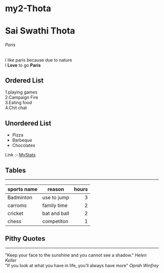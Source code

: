 # my2-Thota
# Sai Swathi Thota
###### Paris
I like paris because due to nature <br>
I **Love** to go **Paris**
## Ordered List
1.playing games<br>
2.Campaign Fire<br>
3.Eating food<br>
4.Chit chat<br>

## Unordered List
* Pizza
* Barbeque
* Chocolates

Link :- [MyStats](MyStats.md)

## Tables
---
|sports name | reason      |hours|
| -----------| ------------ |-----:|
| Badminton  |  use to jump |3|
| carroms   | family time   |2|
| cricket   | bat and ball  |2|
| chess     | competiton    |1|

## Pithy Quotes
---
"Keep your face to the sunshine and you cannot see a shadow." *Helen Keller*<br>
"If you look at what you have in life, you’ll always have more" *Oprah Winfrey*

    
